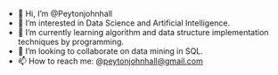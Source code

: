 - 👋 Hi, I’m @Peytonjohnhall
- 👀 I’m interested in Data Science and Artificial Intelligence.
- 🌱 I’m currently learning algorithm and data structure implementation techniques by programming.
- 💞️ I’m looking to collaborate on data mining in SQL.
- 📫 How to reach me: @peytonjohnhall@gmail.com

<!---
Peytonjohnhall/Peytonjohnhall is a ✨ special ✨ repository because its `README.md` (this file) appears on your GitHub profile.
You can click the Preview link to take a look at your changes.
--->
